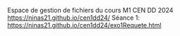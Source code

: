 Espace de gestion de fichiers du cours M1 CEN DD 2024
https://ninas21.github.io/cen1dd24/
Séance 1: https://ninas21.github.io/cen1dd24/exo1Requete.html
